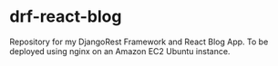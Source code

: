 # drf-react-blog

Repository for my DjangoRest Framework and React Blog App.
To be deployed using nginx on an Amazon EC2 Ubuntu instance.
